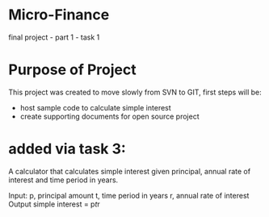 # Micro-Finance
final project - part 1 - task 1

# Purpose of Project
This project was created to move slowly from SVN to GIT,
first steps will be:
 - host sample code to calculate simple interest
 - create supporting documents for open source project


# added via task 3:

A calculator that calculates simple interest given principal, annual rate of interest and time period in years.

Input:
   p, principal amount
   t, time period in years
   r, annual rate of interest
Output
   simple interest = p*t*r
